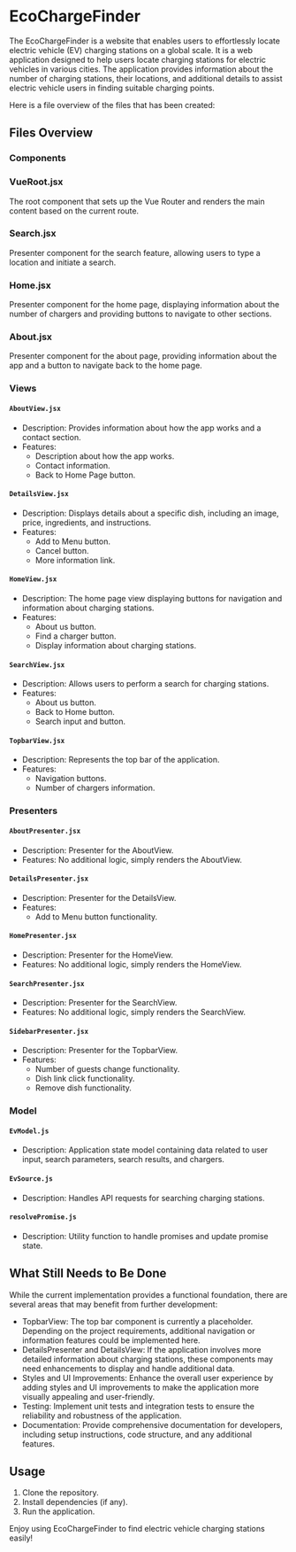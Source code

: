 # EcoChargeFinder

The EcoChargeFinder is a website that enables users to effortlessly locate electric vehicle (EV) charging stations on a global scale. It is a web application designed to help users locate charging stations for electric vehicles in various cities. The application provides information about the number of charging stations, their locations, and additional details to assist electric vehicle users in finding suitable charging points.

Here is a file overview of the files that has been created: 

## Files Overview

### Components

### VueRoot.jsx
The root component that sets up the Vue Router and renders the main content based on the current route.

### Search.jsx
Presenter component for the search feature, allowing users to type a location and initiate a search.

### Home.jsx
Presenter component for the home page, displaying information about the number of chargers and providing buttons to navigate to other sections.

### About.jsx
Presenter component for the about page, providing information about the app and a button to navigate back to the home page.

### Views

#### `AboutView.jsx`
- Description: Provides information about how the app works and a contact section.
- Features:
  - Description about how the app works.
  - Contact information.
  - Back to Home Page button.

#### `DetailsView.jsx`
- Description: Displays details about a specific dish, including an image, price, ingredients, and instructions.
- Features:
  - Add to Menu button.
  - Cancel button.
  - More information link.

#### `HomeView.jsx`
- Description: The home page view displaying buttons for navigation and information about charging stations.
- Features:
  - About us button.
  - Find a charger button.
  - Display information about charging stations.

#### `SearchView.jsx`
- Description: Allows users to perform a search for charging stations.
- Features:
  - About us button.
  - Back to Home button.
  - Search input and button.

#### `TopbarView.jsx`
- Description: Represents the top bar of the application.
- Features:
  - Navigation buttons.
  - Number of chargers information.

### Presenters

#### `AboutPresenter.jsx`
- Description: Presenter for the AboutView.
- Features: No additional logic, simply renders the AboutView.

#### `DetailsPresenter.jsx`
- Description: Presenter for the DetailsView.
- Features:
  - Add to Menu button functionality.

#### `HomePresenter.jsx`
- Description: Presenter for the HomeView.
- Features: No additional logic, simply renders the HomeView.

#### `SearchPresenter.jsx`
- Description: Presenter for the SearchView.
- Features: No additional logic, simply renders the SearchView.

#### `SidebarPresenter.jsx`
- Description: Presenter for the TopbarView.
- Features:
  - Number of guests change functionality.
  - Dish link click functionality.
  - Remove dish functionality.

### Model

#### `EvModel.js`
- Description: Application state model containing data related to user input, search parameters, search results, and chargers.

#### `EvSource.js`
- Description: Handles API requests for searching charging stations.

#### `resolvePromise.js`
- Description: Utility function to handle promises and update promise state.

## What Still Needs to Be Done
While the current implementation provides a functional foundation, there are several areas that may benefit from further development:
* TopbarView: The top bar component is currently a placeholder. Depending on the project requirements, additional navigation or information features could be implemented here. 
* DetailsPresenter and DetailsView: If the application involves more detailed information about charging stations, these components may need enhancements to display and handle additional data. 
* Styles and UI Improvements: Enhance the overall user experience by adding styles and UI improvements to make the application more visually appealing and user-friendly. 
* Testing: Implement unit tests and integration tests to ensure the reliability and robustness of the application. 
* Documentation: Provide comprehensive documentation for developers, including setup instructions, code structure, and any additional features. 

## Usage

1. Clone the repository.
2. Install dependencies (if any).
3. Run the application.

Enjoy using EcoChargeFinder to find electric vehicle charging stations easily!
